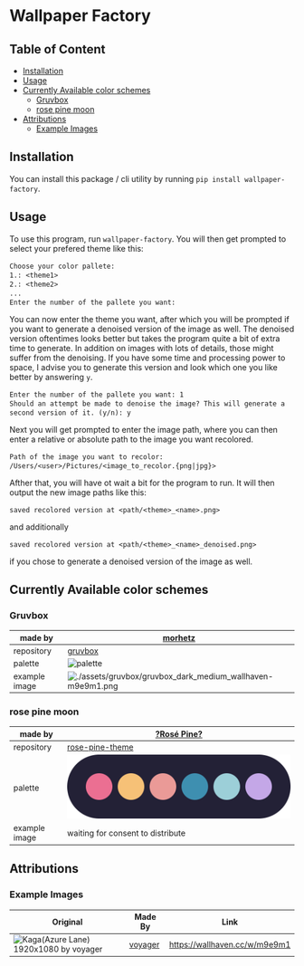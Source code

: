# Wallpaper Factory

## Table of Content

-   [Installation](#Installation)
-   [Usage](#Usage)
-   [Currently Available color schemes](#Currently-Available-color-schemes)
    -   [Gruvbox](#Gruvbox)
    -   [rose pine moon](#rose-pine-moon)
-   [Attributions](#Attributions)
    -   [Example Images](#Example-Images)

## Installation

You can install this package / cli utility by running `pip install wallpaper-factory`.

## Usage

To use this program, run `wallpaper-factory`. You will then get prompted to select your prefered theme like this:

```
Choose your color pallete:
1.: <theme1>
2.: <theme2>
...
Enter the number of the pallete you want:
```

You can now enter the theme you want, after which you will be prompted if you want to generate a denoised version of the image as well. The denoised version oftentimes looks better but takes the program quite a bit of extra time to generate. In addition on images with lots of details, those might suffer from the denoising. If you have some time and processing power to space, I advise you to generate this version and look which one you like better by answering `y`.

```
Enter the number of the pallete you want: 1
Should an attempt be made to denoise the image? This will generate a second version of it. (y/n): y
```

Next you will get prompted to enter the image path, where you can then enter a relative or absolute path to the image you want recolored.

```
Path of the image you want to recolor: /Users/<user>/Pictures/<image_to_recolor.{png|jpg}>
```

Afther that, you will have ot wait a bit for the program to run. It will then output the new image paths like this:

```
saved recolored version at <path/<theme>_<name>.png>
```

and additionally

```
saved recolored version at <path/<theme>_<name>_denoised.png>
```

if you chose to generate a denoised version of the image as well.

## Currently Available color schemes

### Gruvbox

| made by       | [morhetz](https://github.com/morhetz)                                                                                                                                        |
| ------------- | ---------------------------------------------------------------------------------------------------------------------------------------------------------------------------- |
| repository    | [gruvbox](https://github.com/morhetz/gruvbox)                                                                                                                                |
| palette       | ![palette](https://camo.githubusercontent.com/72015eab40bd7a696e2802810d7519480d51a2fba75f0f873dc23b990eb860f8/687474703a2f2f692e696d6775722e636f6d2f776136363678672e706e67) |
| example image | ![./assets/gruvbox/gruvbox_dark_medium_wallhaven-m9e9m1.png](./assets/gruvbox/gruvbox_dark_medium_wallhaven-m9e9m1.png)                                                      |

### rose pine moon

| made by       | [?Rosé Pine?](https://rosepinetheme.com/)                                                            |
| ------------- | ---------------------------------------------------------------------------------------------------- |
| repository    | [rose-pine-theme](https://github.com/rose-pine/rose-pine-theme)                                      |
| palette       | ![palette](https://raw.githubusercontent.com/rose-pine/rose-pine-theme/main/assets/palette-moon.png) |
| example image | waiting for consent to distribute                                                                    |

## Attributions

### Example Images

| Original                                                                                      | Made By                                      | Link                          |
| --------------------------------------------------------------------------------------------- | -------------------------------------------- | ----------------------------- |
| ![Kaga(Azure Lane) 1920x1080 by voyager](https://w.wallhaven.cc/full/m9/wallhaven-m9e9m1.png) | [voyager](https://wallhaven.cc/user/voyager) | https://wallhaven.cc/w/m9e9m1 |
